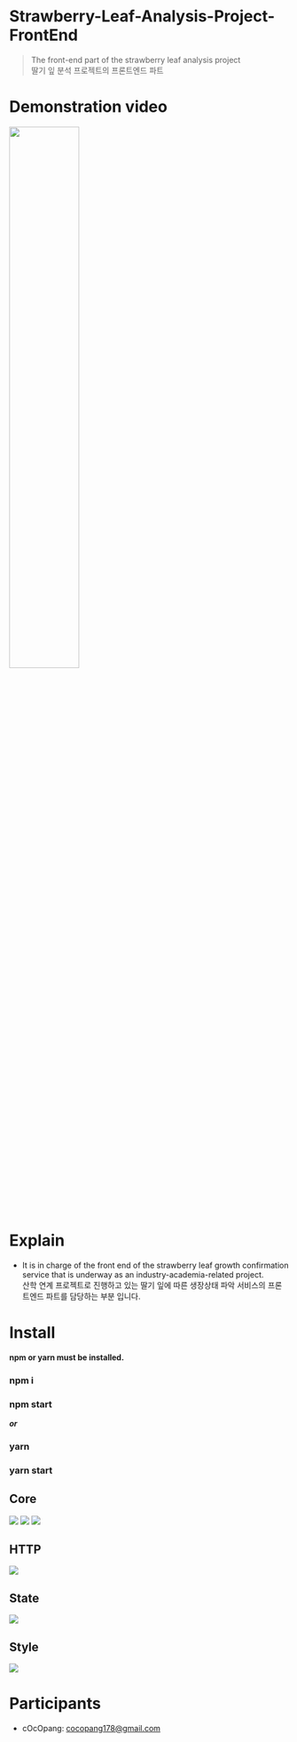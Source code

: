 # Strawberry-Leaf-Analysis-Project-FrontEnd

> The front-end part of the strawberry leaf analysis project<br>딸기 잎 분석 프로젝트의 프론트엔드 파트

# Demonstration video
<img width="50%" src="https://github.com/Strawberry-Leaf-Analysis-Project/Strawberry-Leaf-Analysis-Project-FrontEnd/assets/91197026/ecc85d16-1131-427f-b084-fcc7fadc8c20"/>

# Explain


- It is in charge of the front end of the strawberry leaf growth confirmation service that is underway as an industry-academia-related project.<br>산학 연계 프로젝트로 진행하고 있는 딸기 잎에 따른 생장상태 파악 서비스의 프론트엔드 파트를 담당하는 부분 입니다.

# Install

**npm or yarn must be installed.**

### npm i
### npm start

***or***

### yarn
### yarn start


## Core
<img src="https://img.shields.io/badge/Java_Script-F7DF1E?style=for-the-badge&logo=JavaScript&logoColor=white">
<img src="https://img.shields.io/badge/Type_Script-3178C6?style=for-the-badge&logo=TypeScript&logoColor=white">
<img src="https://img.shields.io/badge/React-61DAFB?style=for-the-badge&logo=React&logoColor=white">

## HTTP
<img src="https://img.shields.io/badge/Axios-5A29E4?style=for-the-badge&logo=Axios&logoColor=white">

## State
<img src="https://img.shields.io/badge/React_Query-FF4154?style=for-the-badge&logo=ReactQuery&logoColor=white">

## Style
<img src="https://img.shields.io/badge/styled_components-DB7093?style=for-the-badge&logo=styled-components&logoColor=white">

# Participants
- cOcOpang: cocopang178@gmail.com
